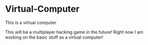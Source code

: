 # Virtual-Computer
This is a virtual computer

This will be a multiplayer hacking game in the future! Right now I am working on the basic stuff as a virtual computer!
